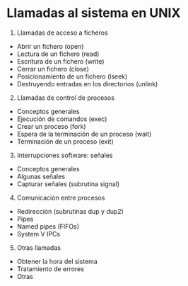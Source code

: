 # Llamadas al sistema en UNIX

1. Llamadas de acceso a ficheros
  - Abrir un fichero (open)
  - Lectura de un fichero (read)
  - Escritura de un fichero (write)
  - Cerrar un fichero (close)
  - Posicionamiento de un fichero (lseek)
  - Destruyendo entradas en los directorios (unlink)

2. Llamadas de control de procesos
  - Conceptos generales
  - Ejecución de comandos (exec)
  - Crear un proceso (fork)
  - Espera de la terminación de un proceso (wait)
  - Terminación de un proceso (exit)

3. Interrupciones software: señales
  - Conceptos generales
  - Algunas señales
  - Capturar señales (subrutina signal)

4. Comunicación entre procesos
  - Redirección (subrutinas dup y dup2)
  - Pipes
  - Named pipes (FIFOs)
  - System V IPCs

5. Otras llamadas
  - Obtener la hora del sistema
  - Tratamiento de errores
  - Otras
